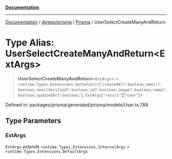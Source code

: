 [**Documentation**](../../../../../README.md)

***

[Documentation](../../../../../README.md) / [@repo/prisma](../../../README.md) / [Prisma](../README.md) / UserSelectCreateManyAndReturn

# Type Alias: UserSelectCreateManyAndReturn\<ExtArgs\>

> **UserSelectCreateManyAndReturn**\<`ExtArgs`\> = `runtime.Types.Extensions.GetSelect`\<\{ `createdAt?`: `boolean`; `email?`: `boolean`; `emailVerified?`: `boolean`; `id?`: `boolean`; `image?`: `boolean`; `name?`: `boolean`; `updatedAt?`: `boolean`; \}, `ExtArgs`\[`"result"`\]\[`"user"`\]\>

Defined in: packages/prisma/generated/prisma/models/User.ts:789

## Type Parameters

### ExtArgs

`ExtArgs` *extends* `runtime.Types.Extensions.InternalArgs` = `runtime.Types.Extensions.DefaultArgs`
